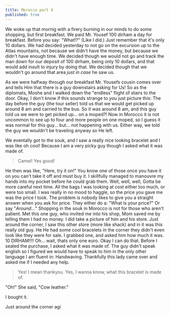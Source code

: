```yaml
---
title: Morocco part 4
published: true
---
```


We woke up that mornig with a firery burning in our minds to do some shopping, but first breakfast. We paid Mr. Yousef 100 dirham a day for breakfast. Before you say: "What!?" (Like I did.) Just remember that it's only 10 dollars. We had decided yesterday to not go on the excursion up to the Atlas mountains, not because we didn't have the money, but because we didn't have enough time. We decided though we would not go and track the man down for our deposit of 100 dirham, being only 10 dollars, and that would add insult to injury by doing that. We decided though that we wouldn't go around that area *just in case* he saw us.

As we were halfway through our breakfast Mr. Yousefs cousin comes over and tells Him that there is a guy downstairs asking for Us! So as the diplomats, Moshe and I walked down the "endless" flight of stairs to the door. Okay, I don't know if this sounds strange to you just picture this: The day before the guy (the tour seller) told us that we would get picked up around 8 am and carried to the bus. So it was around 8 am, and this guy told us we were to get picked up... on a moped?! Now in Morocco it is not uncommon to see up to four and more people on one moped, so I guess it was normal for this guy... but... not happening with us. Either way, we told the guy we wouldn't be traveling anyway so He left.

We eventally got to the souk, and I saw a really nice looking bracelet and I was like oh cool! Because I am a  very picky guy though I asked what it was made of.

> Camel! Yes good! 

He then was like, "Here, try it on!" You know one of those once you have it on you can't take it off and must buy it. I skillfully managed to manouvre my hands into my pocket before he could grab them. Well, well, well, Gotta be more careful next time. All the bags I was looking at cost either too much, or were too small. I was really in no mood to haggle, so the price you gave me was the price I took. The problem is nobody likes to give you a straight answer when you ask for price. They either do a: "What is your price?" Or say "*Around...*" Shopping in the souk in Morocco is not for those who aren't patient. Met this one guy, who invited me into his shop, Mom saved me by telling them I had no money. I did take a picture of him and his store. Just around the corner, I saw this other store (more like shack) and in it was this really old guy. He He had some cool bracelets in the corner they didn't even look like they were for sale. I grabbed one, and asked him how much it was.  10 DIRHAM!!!! Oh... wait, thats only one euro. Okay I can do that. Before I sealed the purchase, I asked what it was made of. The guy didn't speak english so I figured we would have to speak to him in the only other language I am fluent in: Handwaving. Thankfully this lady came over and asked me if I needed any help. 

> Yes! I mean thankyou. Yes, I wanna know, what this bracelet is made of.

"Oh!" She said, "Cow leather."

I bought it.

Just around the corner agi
